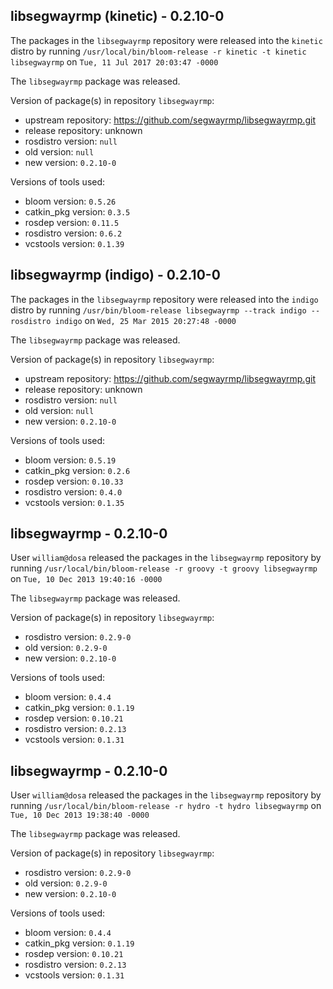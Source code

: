 ## libsegwayrmp (kinetic) - 0.2.10-0

The packages in the `libsegwayrmp` repository were released into the `kinetic` distro by running `/usr/local/bin/bloom-release -r kinetic -t kinetic libsegwayrmp` on `Tue, 11 Jul 2017 20:03:47 -0000`

The `libsegwayrmp` package was released.

Version of package(s) in repository `libsegwayrmp`:

- upstream repository: https://github.com/segwayrmp/libsegwayrmp.git
- release repository: unknown
- rosdistro version: `null`
- old version: `null`
- new version: `0.2.10-0`

Versions of tools used:

- bloom version: `0.5.26`
- catkin_pkg version: `0.3.5`
- rosdep version: `0.11.5`
- rosdistro version: `0.6.2`
- vcstools version: `0.1.39`


## libsegwayrmp (indigo) - 0.2.10-0

The packages in the `libsegwayrmp` repository were released into the `indigo` distro by running `/usr/bin/bloom-release libsegwayrmp --track indigo --rosdistro indigo` on `Wed, 25 Mar 2015 20:27:48 -0000`

The `libsegwayrmp` package was released.

Version of package(s) in repository `libsegwayrmp`:
- upstream repository: https://github.com/segwayrmp/libsegwayrmp.git
- release repository: unknown
- rosdistro version: `null`
- old version: `null`
- new version: `0.2.10-0`

Versions of tools used:
- bloom version: `0.5.19`
- catkin_pkg version: `0.2.6`
- rosdep version: `0.10.33`
- rosdistro version: `0.4.0`
- vcstools version: `0.1.35`


## libsegwayrmp - 0.2.10-0

User `william@dosa` released the packages in the `libsegwayrmp` repository by running `/usr/local/bin/bloom-release -r groovy -t groovy libsegwayrmp` on `Tue, 10 Dec 2013 19:40:16 -0000`

The `libsegwayrmp` package was released.

Version of package(s) in repository `libsegwayrmp`:
- rosdistro version: `0.2.9-0`
- old version: `0.2.9-0`
- new version: `0.2.10-0`

Versions of tools used:
- bloom version: `0.4.4`
- catkin_pkg version: `0.1.19`
- rosdep version: `0.10.21`
- rosdistro version: `0.2.13`
- vcstools version: `0.1.31`


## libsegwayrmp - 0.2.10-0

User `william@dosa` released the packages in the `libsegwayrmp` repository by running `/usr/local/bin/bloom-release -r hydro -t hydro libsegwayrmp` on `Tue, 10 Dec 2013 19:38:40 -0000`

The `libsegwayrmp` package was released.

Version of package(s) in repository `libsegwayrmp`:
- rosdistro version: `0.2.9-0`
- old version: `0.2.9-0`
- new version: `0.2.10-0`

Versions of tools used:
- bloom version: `0.4.4`
- catkin_pkg version: `0.1.19`
- rosdep version: `0.10.21`
- rosdistro version: `0.2.13`
- vcstools version: `0.1.31`


